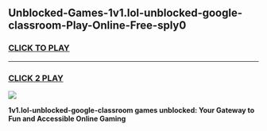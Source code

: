 
## Unblocked-Games-1v1.lol-unblocked-google-classroom-Play-Online-Free-sply0
<h3>
<a href="https://premium76.site?title=1v1.lol-unblocked-google-classroom&ref=26A">CLICK TO PLAY</a></h3>
<hr>

<h3>
<a href="https://premium76.site?title=1v1.lol-unblocked-google-classroom&ref=26A">CLICK 2 PLAY</a>
  
</h3>

<a href="https://premium76.site?title=1v1.lol-unblocked-google-classroom&ref=26A"><img src="https://clearcache.store/games.png"></a>


**1v1.lol-unblocked-google-classroom games unblocked: Your Gateway to Fun and Accessible Online Gaming**
